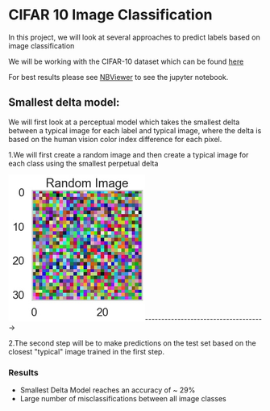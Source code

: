 # CIFAR 10 Image Classification

In this project, we will look at several approaches to predict labels based on image classification

We will be working with the CIFAR-10 dataset which can be found [here](https://www.cs.toronto.edu/~kriz/cifar.html)

For best results please see [NBViewer](https://nbviewer.jupyter.org/github/swami84/CIFAR10-Image-Classification---TensorFlow-/blob/master/Cifar%20Image%20Classification.ipynb?flush_cache=true) to see the jupyter notebook. 



## Smallest delta model:

We will first look at a perceptual model which takes the smallest delta between a typical image for each label and typical image, where the delta is based on the human vision color index difference for each pixel.


1.We will first create a random image and then create a typical image for each class using the smallest perpetual delta

<p align="left">  <img src="https://github.com/swami84/CIFAR10-Image-Classification---TensorFlow-/blob/master/Data/Images/Random_Image.jpg"  >-------------------------------------></p>


2.The second step will be to make predictions on the test set based on the closest "typical" image trained in the first step.

### Results

* Smallest Delta Model reaches an accuracy of ~ 29%
* Large number of misclassifications between all image classes

</p>